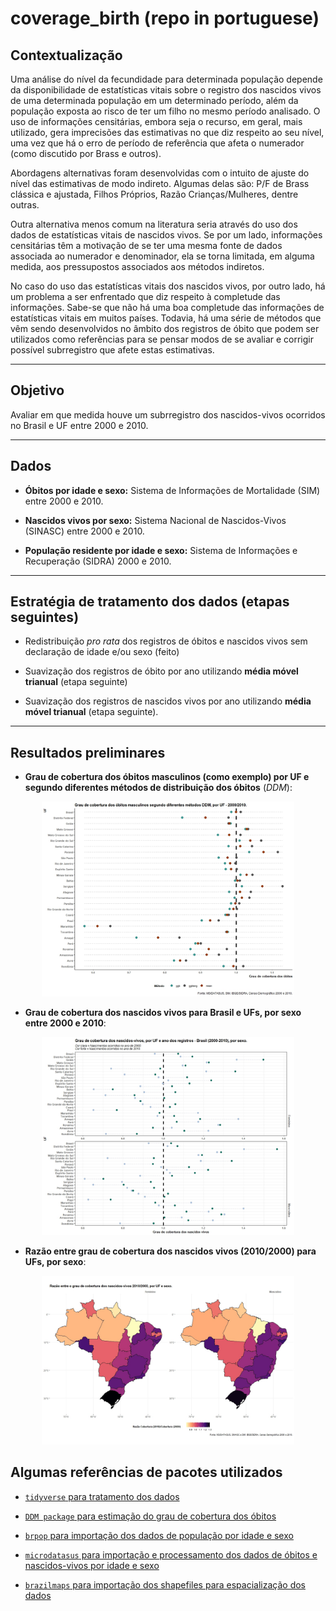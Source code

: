 
# coverage_birth (repo in portuguese)

<!-- badges: start -->
<!-- badges: end -->

## Contextualização

Uma análise do nível da fecundidade para determinada população depende da disponibilidade de estatísticas vitais sobre o registro dos nascidos vivos de uma determinada população em um determinado período, além da população exposta ao risco de ter um filho no mesmo período analisado. O uso de informações censitárias, embora seja o recurso, em geral, mais utilizado, gera imprecisões das estimativas no que diz respeito ao seu nível, uma vez que há o erro de período de referência que afeta o numerador (como discutido por Brass e outros).

Abordagens alternativas foram desenvolvidas com o intuito de ajuste do nível das estimativas de modo indireto. Algumas delas são: P/F de Brass clássica e ajustada, Filhos Próprios, Razão Crianças/Mulheres, dentre outras.

Outra alternativa menos comum na literatura seria através do uso dos dados de estatísticas vitais de nascidos vivos. Se por um lado, informações censitárias têm a motivação de se ter uma mesma fonte de dados associada ao numerador e denominador, ela se torna limitada, em alguma medida, aos pressupostos associados aos métodos indiretos.

No caso do uso das estatísticas vitais dos nascidos vivos, por outro lado, há um problema a ser enfrentado que diz respeito à completude das informações. Sabe-se que não há uma boa completude das informações de estatísticas vitais em muitos países. Todavia, há uma série de métodos que vêm sendo desenvolvidos no âmbito dos registros de óbito que podem ser utilizados como referências para se pensar modos de se avaliar e corrigir possível subrregistro que afete estas estimativas.

---

## Objetivo

Avaliar em que medida houve um subrregistro dos nascidos-vivos ocorridos no Brasil e UF entre 2000 e 2010.

---

## Dados

- **Óbitos por idade e sexo:** Sistema de Informações de Mortalidade (SIM) entre 2000 e 2010.

- **Nascidos vivos por sexo:** Sistema Nacional de Nascidos-Vivos (SINASC) entre 2000 e 2010.

- **População residente por idade e sexo:** Sistema de Informações e Recuperação (SIDRA) 2000 e 2010.

---

## Estratégia de tratamento dos dados (etapas seguintes)

- Redistribuição *pro rata* dos registros de óbitos e nascidos vivos sem declaração de idade e/ou sexo (feito)

- Suavização dos registros de óbito por ano utilizando **média móvel trianual** (etapa seguinte)

- Suavização dos registros de nascidos vivos por ano utilizando **média móvel trianual** (etapa seguinte).

---

## Resultados preliminares

- **Grau de cobertura dos óbitos masculinos (como exemplo) por UF e segundo diferentes métodos de distribuição dos óbitos** (*DDM*):

<p align="center" width="80%">
    <img width="80%" src="https://github.com/thiagocalm/coverage_birth/blob/master/output/coverage_deaths_male.jpeg">
</p>

- **Grau de cobertura dos nascidos vivos para Brasil e UFs, por sexo entre 2000 e 2010**:

<p align="center" width="80%">
    <img width="80%" src="https://github.com/thiagocalm/coverage_birth/blob/master/output/coverage_birth.jpeg">
</p>

- **Razão entre grau de cobertura dos nascidos vivos (2010/2000) para UFs, por sexo**:

<p align="center" width="80%">
    <img width="80%" src="https://github.com/thiagocalm/coverage_birth/blob/master/output/coverage_ratio_2010_2000.jpeg">
</p>

## Algumas referências de pacotes utilizados

- [`tidyverse` para tratamento dos dados](https://www.tidyverse.org/)

- [`DDM package` para estimação do grau de cobertura dos óbitos](https://github.com/timriffe/AdultCoverage)

- [`brpop` para importação dos dados de população por idade e sexo](https://rfsaldanha.github.io/brpop/)

- [`microdatasus` para importação e processamento dos dados de óbitos e nascidos-vivos por idade e sexo](https://github.com/rfsaldanha/microdatasus)

- [`brazilmaps` para importação dos shapefiles para espacialização dos dados](https://github.com/rpradosiqueira/brazilmaps)
